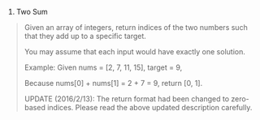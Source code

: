 1. Two Sum

> Given an array of integers, return indices of the two numbers such that they add up to a specific target.
> 
> You may assume that each input would have exactly one solution.
> 
> Example:
> Given nums = [2, 7, 11, 15], target = 9,
> 
> Because nums[0] + nums[1] = 2 + 7 = 9,
> return [0, 1].
> 
> UPDATE (2016/2/13):
> The return format had been changed to zero-based indices. Please read the above updated description carefully.
